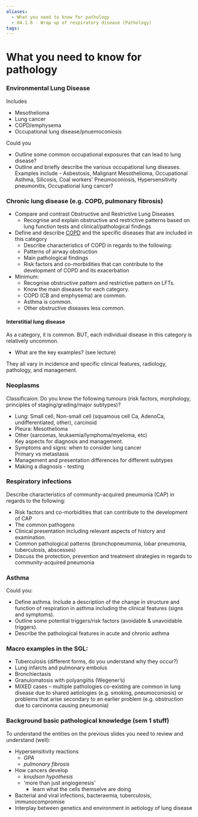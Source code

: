 ```yaml
---
aliases:
  - What you need to know for pathology
  - 04.1.8 - Wrap up of respiratory disease (Pathology)
tags:
---
```


# What you need to know for pathology
### Environmental Lung Disease

Includes

- Mesothelioma
- Lung cancer
- COPD/emphysema
- Occupational lung disease/pnuemoconiosis

Could you

- Outline some common occupational exposures that can lead to lung disease?
- Outline and briefly describe the various occupational lung diseases. Examples include - Asbestosis, Malignant Mesothelioma, Occupational Asthma, Silicosis, Coal workers' Pneumoconiosis, Hypersensitivity pneumonitis, Occupational lung cancer?

### Chronic lung disease (e.g. COPD, pulmonary fibrosis)

- Compare and contrast Obstructive and Restrictive Lung Diseases
    - Recognise and explain obstructive and restrictive patterns based on lung function tests and clinical/pathological findings
- Define and describe [COPD](app://obsidian.md/COPD) and the specific diseases that are included in this category  
    - Describe characteristics of COPD in regards to the following:  
    - Patterns of airway obstruction  
    - Main pathological findings  
    - Risk factors and co-morbidities that can contribute to the development of COPD and its exacerbation  
- Minimum:
	- Recognise obstructive pattern and restrictive pattern on LFTs.
	- Know the main diseases for each category.
	- COPD (CB and emphysema) are common.
	- Asthma is common.
	- Other obstructive diseases less common.

#### Interstitial lung disease

As a category, it is common. BUT, each individual disease in this category is relatively uncommon.

- What are the key examples? (see lecture)

They all vary in incidence and specific clinical features, radiology, pathology, and management.

### Neoplasms

Classificaion: Do you know the following tumours (risk factors, morphology, principles of staging/grading/major subtypes)?

- Lung: Small cell, Non-small cell (squamous cell Ca, AdenoCa, undifferentiated, other), carcinoid
- Pleura: Mesothelioma
- Other (sarcomas, leukaemia/lymphoma/myeloma, etc)  
Key aspects for diagnosis and management.
- Symptoms and signs: when to consider lung cancer  
Primary vs metastasis
- Management and presentation differences for different subtypes
- Making a diagnosis - testing

### Respiratory infections

Describe characteristics of community-acquired pneumonia (CAP) in regards to the following:

- Risk factors and co-morbidities that can contribute to the development of CAP
- The common pathogens
- Clinical presentation including relevant aspects of history and examination.
- Common pathological patterns (bronchopneumonia, lobar pneumonia, tuberculosis, abscesses)
- Discuss the protection, prevention and treatment strategies in regards to community-acquired pneumonia

### Asthma

Could you:

- Define asthma. Include a description of the change in structure and function of respiration in asthma including the clinical features (signs and symptoms).
- Outline some potential triggers/risk factors (avoidable & unavoidable triggers).
- Describe the pathological features in acute and chronic asthma

### Macro examples in the SGL:

- Tuberculosis (different forms, do you understand why they occur?)
- Lung infarcts and pulmonary embolus
- Bronchiectasis
- Granulomatosis with polyangiitis (Wegener’s)
- MIXED cases – multiple pathologies co-existing are common in lung disease due to shared aetiologies (e.g. smoking, pneumoconiosis) or problems that arise secondary to an earlier problem (e.g. obstruction due to carcinoma causing pneumonia)

### Background basic pathological knowledge (sem 1 stuff)

To understand the entities on the previous slides you need to review and understand (well):

- Hypersensitivity reactions
    - _GPA_
    - _pulmonary fibrosis_
- How cancers develop
    - _knudson hypothesis_
    - 'more than just angiogenesis'
        - learn what the cells themselve are doing
- Bacterial and viral infections, bacteraemia, tuberculosis, immunocompromise
- Interplay between genetics and environment in aetiology of lung disease